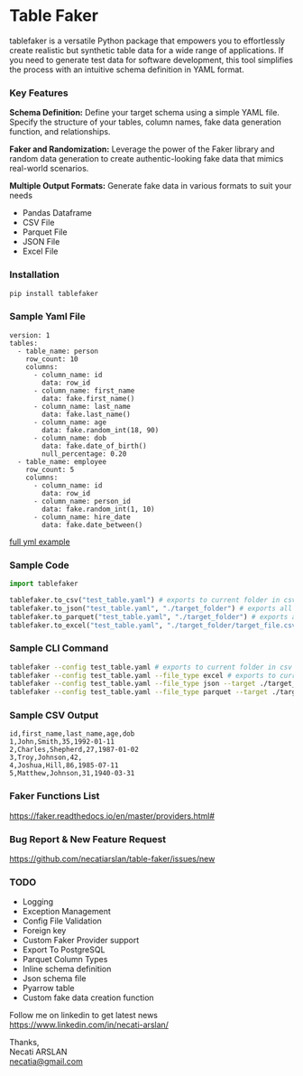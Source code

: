 # Table Faker
tablefaker is a versatile Python package that empowers you to effortlessly create realistic but synthetic table data for a wide range of applications. If you need to generate test data for software development, this tool simplifies the process with an intuitive schema definition in YAML format.

### Key Features
**Schema Definition:** Define your target schema using a simple YAML file. Specify the structure of your tables, column names, fake data generation function, and relationships.

**Faker and Randomization:** Leverage the power of the Faker library and random data generation to create authentic-looking fake data that mimics real-world scenarios.

**Multiple Output Formats:** Generate fake data in various formats to suit your needs

- Pandas Dataframe
- CSV File
- Parquet File
- JSON File
- Excel File

### Installation
```bash 
pip install tablefaker
```

### Sample Yaml File
```
version: 1
tables:
  - table_name: person
    row_count: 10
    columns:
      - column_name: id
        data: row_id
      - column_name: first_name
        data: fake.first_name()
      - column_name: last_name
        data: fake.last_name()
      - column_name: age
        data: fake.random_int(18, 90)
      - column_name: dob
        data: fake.date_of_birth()
        null_percentage: 0.20
  - table_name: employee
    row_count: 5
    columns:
      - column_name: id
        data: row_id
      - column_name: person_id
        data: fake.random_int(1, 10)
      - column_name: hire_date
        data: fake.date_between()
```
[full yml example](tests/test_table.yaml)

### Sample Code
```python
import tablefaker

tablefaker.to_csv("test_table.yaml") # exports to current folder in csv format
tablefaker.to_json("test_table.yaml", "./target_folder") # exports all tables in json format
tablefaker.to_parquet("test_table.yaml", "./target_folder") # exports all tables in parquet format
tablefaker.to_excel("test_table.yaml", "./target_folder/target_file.csv") # exports only the first table in excel format
```

### Sample CLI Command
```bash
tablefaker --config test_table.yaml # exports to current folder in csv format
tablefaker --config test_table.yaml --file_type excel # exports to current folder in excel format
tablefaker --config test_table.yaml --file_type json --target ./target_folder # exports all tables in json format
tablefaker --config test_table.yaml --file_type parquet --target ./target_folder/target_file.parquet # exports only the first table
```

### Sample CSV Output
```
id,first_name,last_name,age,dob
1,John,Smith,35,1992-01-11
2,Charles,Shepherd,27,1987-01-02
3,Troy,Johnson,42,
4,Joshua,Hill,86,1985-07-11
5,Matthew,Johnson,31,1940-03-31
```

### Faker Functions List
https://faker.readthedocs.io/en/master/providers.html#

### Bug Report & New Feature Request
https://github.com/necatiarslan/table-faker/issues/new 


### TODO
- Logging
- Exception Management
- Config File Validation
- Foreign key
- Custom Faker Provider support
- Export To PostgreSQL
- Parquet Column Types
- Inline schema definition
- Json schema file
- Pyarrow table
- Custom fake data creation function

Follow me on linkedin to get latest news \
https://www.linkedin.com/in/necati-arslan/

Thanks, \
Necati ARSLAN \
necatia@gmail.com


